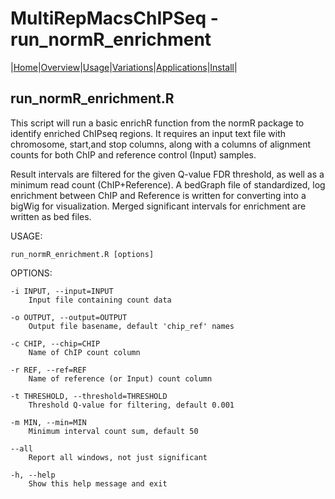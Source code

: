 # MultiRepMacsChIPSeq - run\_normR\_enrichment

|[Home](Readme.md)|[Overview](Overview.md)|[Usage](Usage.md)|[Variations](Variations.md)|[Applications](applications.md)|[Install](Install.md)|

## run\_normR\_enrichment.R

This script will run a basic enrichR function from the normR 
package to identify enriched ChIPseq regions. It requires 
an input text file with chromosome, start,and stop columns, 
along with a columns of alignment counts for both ChIP and 
reference control (Input) samples. 

Result intervals are filtered for the given Q-value FDR 
threshold, as well as a minimum read count (ChIP+Reference). 
A bedGraph file of standardized, log enrichment between 
ChIP and Reference is written for converting into a bigWig 
for visualization. Merged significant intervals for 
enrichment are written as bed files.

USAGE: 

	run_normR_enrichment.R [options]

OPTIONS:

	-i INPUT, --input=INPUT
		Input file containing count data
	
	-o OUTPUT, --output=OUTPUT
		Output file basename, default 'chip_ref' names
	
	-c CHIP, --chip=CHIP
		Name of ChIP count column
	
	-r REF, --ref=REF
		Name of reference (or Input) count column
	
	-t THRESHOLD, --threshold=THRESHOLD
		Threshold Q-value for filtering, default 0.001
	
	-m MIN, --min=MIN
		Minimum interval count sum, default 50
	
	--all
		Report all windows, not just significant
	
	-h, --help
		Show this help message and exit



